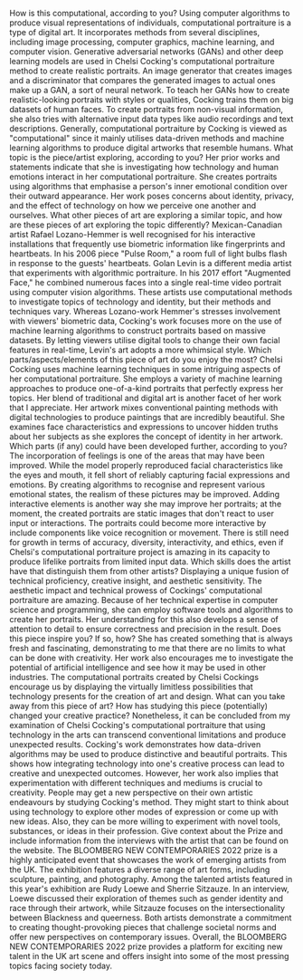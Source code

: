 How is this computational, according to you?
Using computer algorithms to produce visual representations of individuals, computational portraiture is a type of digital art. It incorporates methods from several disciplines, including image processing, computer graphics, machine learning, and computer vision. Generative adversarial networks (GANs) and other deep learning models are used in Chelsi Cocking's computational portraiture method to create realistic portraits. An image generator that creates images and a discriminator that compares the generated images to actual ones make up a GAN, a sort of neural network. To teach her GANs how to create realistic-looking portraits with styles or qualities, Cocking trains them on big datasets of human faces. To create portraits from non-visual information, she also tries with alternative input data types like audio recordings and text descriptions. Generally, computational portraiture by Cocking is viewed as "computational" since it mainly utilises data-driven methods and machine learning algorithms to produce digital artworks that resemble humans.
What topic is the piece/artist exploring, according to you? 
Her prior works and statements indicate that she is investigating how technology and human emotions interact in her computational portraiture. She creates portraits using algorithms that emphasise a person's inner emotional condition over their outward appearance. Her work poses concerns about identity, privacy, and the effect of technology on how we perceive one another and ourselves.
What other pieces of art are exploring a similar topic, and how are these pieces of art exploring the topic differently?
Mexican-Canadian artist Rafael Lozano-Hemmer is well recognised for his interactive installations that frequently use biometric information like fingerprints and heartbeats. In his 2006 piece "Pulse Room," a room full of light bulbs flash in response to the guests' heartbeats. Golan Levin is a different media artist that experiments with algorithmic portraiture. In his 2017 effort "Augmented Face," he combined numerous faces into a single real-time video portrait using computer vision algorithms. These artists use computational methods to investigate topics of technology and identity, but their methods and techniques vary. Whereas Lozano-work Hemmer's stresses involvement with viewers' biometric data, Cocking's work focuses more on the use of machine learning algorithms to construct portraits based on massive datasets. By letting viewers utilise digital tools to change their own facial features in real-time, Levin's art adopts a more whimsical style.
Which parts/aspects/elements of this piece of art do you enjoy the most?
Chelsi Cocking uses machine learning techniques in some intriguing aspects of her computational portraiture. She employs a variety of machine learning approaches to produce one-of-a-kind portraits that perfectly express her topics. Her blend of traditional and digital art is another facet of her work that I appreciate. Her artwork mixes conventional painting methods with digital technologies to produce paintings that are incredibly beautiful. She examines face characteristics and expressions to uncover hidden truths about her subjects as she explores the concept of identity in her artwork.
Which parts (if any) could have been developed further, according to you?
The incorporation of feelings is one of the areas that may have been improved. While the model properly reproduced facial characteristics like the eyes and mouth, it fell short of reliably capturing facial expressions and emotions. By creating algorithms to recognise and represent various emotional states, the realism of these pictures may be improved. Adding interactive elements is another way she may improve her portraits; at the moment, the created portraits are static images that don't react to user input or interactions. The portraits could become more interactive by include components like voice recognition or movement. There is still need for growth in terms of accuracy, diversity, interactivity, and ethics, even if Chelsi's computational portraiture project is amazing in its capacity to produce lifelike portraits from limited input data.
Which skills does the artist have that distinguish them from other artists?
Displaying a unique fusion of technical proficiency, creative insight, and aesthetic sensitivity. The aesthetic impact and technical prowess of Cockings' computational portraiture are amazing. Because of her technical expertise in computer science and programming, she can employ software tools and algorithms to create her portraits. Her understanding for this also develops a sense of attention to detail to ensure correctness and precision in the result.
Does this piece inspire you? If so, how?
She has created something that is always fresh and fascinating, demonstrating to me that there are no limits to what can be done with creativity. Her work also encourages me to investigate the potential of artificial intelligence and see how it may be used in other industries. The computational portraits created by Chelsi Cockings encourage us by displaying the virtually limitless possibilities that technology presents for the creation of art and design.
What can you take away from this piece of art? How has studying this piece (potentially) changed your creative practice?
Nonetheless, it can be concluded from my examination of Chelsi Cocking's computational portraiture that using technology in the arts can transcend conventional limitations and produce unexpected results. Cocking's work demonstrates how data-driven algorithms may be used to produce distinctive and beautiful portraits. This shows how integrating technology into one's creative process can lead to creative and unexpected outcomes. However, her work also implies that experimentation with different techniques and mediums is crucial to creativity. People may get a new perspective on their own artistic endeavours by studying Cocking's method. They might start to think about using technology to explore other modes of expression or come up with new ideas. Also, they can be more willing to experiment with novel tools, substances, or ideas in their profession.
Give context about the Prize and include information from the interviews with the artist that can be found on the website.
The BLOOMBERG NEW CONTEMPORARIES 2022 prize is a highly anticipated event that showcases the work of emerging artists from the UK. The exhibition features a diverse range of art forms, including sculpture, painting, and photography. Among the talented artists featured in this year's exhibition are Rudy Loewe and Sherrie Sitzauze. In an interview, Loewe discussed their exploration of themes such as gender identity and race through their artwork, while Sitzauze focuses on the intersectionality between Blackness and queerness. Both artists demonstrate a commitment to creating thought-provoking pieces that challenge societal norms and offer new perspectives on contemporary issues. Overall, the BLOOMBERG NEW CONTEMPORARIES 2022 prize provides a platform for exciting new talent in the UK art scene and offers insight into some of the most pressing topics facing society today.

